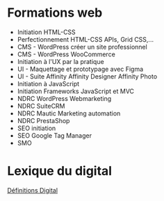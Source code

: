 # Formations web

* Initiation HTML-CSS
* Perfectionnement HTML-CSS APIs, Grid CSS,...
* CMS - WordPress créer un site professionnel
* CMS - WordPress WooCommerce
* Initiation à l'UX par la pratique
* UI - Maquettage et prototypage avec Figma
* UI - Suite Affinity Affinity Designer Affinity Photo
* Initiation à JavaScript
* Initiation Frameworks JavaScript et MVC
* NDRC WordPress Webmarketing
* NDRC SuiteCRM
* NDRC Mautic Marketing automation
* NDRC PrestaShop
* SEO initiation 
* SEO Google Tag Manager
* SMO

# Lexique du digital
[Définitions Digital](https://definitions-digital.com)

